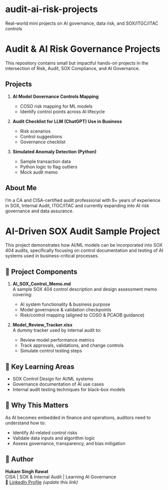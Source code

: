 # audit-ai-risk-projects
Real-world mini projects on AI governance, data risk, and SOX/ITGC/ITAC controls
# Audit & AI Risk Governance Projects

This repository contains small but impactful hands-on projects in the intersection of Risk, Audit, SOX Compliance, and AI Governance.

## Projects

1. **AI Model Governance Controls Mapping**  
   - COSO risk mapping for ML models  
   - Identify control points across AI lifecycle

2. **Audit Checklist for LLM (ChatGPT) Use in Business**  
   - Risk scenarios  
   - Control suggestions  
   - Governance checklist

3. **Simulated Anomaly Detection (Python)**  
   - Sample transaction data  
   - Python logic to flag outliers  
   - Mock audit memo

## About Me

I’m a CA and CISA-certified audit professional with 9+ years of experience in SOX, Internal Audit, ITGC/ITAC and currently expanding into AI risk governance and data assurance.
# AI-Driven SOX Audit Sample Project

This project demonstrates how AI/ML models can be incorporated into SOX 404 audits, specifically focusing on control documentation and testing of AI systems used in business-critical processes.

## 🧾 Project Components

1. **AI_SOX_Control_Memo.md**  
   A sample SOX 404 control description and design assessment memo covering:
   - AI system functionality & business purpose
   - Model governance & validation checkpoints
   - Risk/control mapping (aligned to COSO & PCAOB guidance)

2. **Model_Review_Tracker.xlsx**  
   A dummy tracker used by internal audit to:
   - Review model performance metrics
   - Track approvals, validations, and change controls
   - Simulate control testing steps

## 🧠 Key Learning Areas
- SOX Control Design for AI/ML systems
- Governance documentation of AI use cases
- Internal audit testing techniques for black-box models

## 📌 Why This Matters
As AI becomes embedded in finance and operations, auditors need to understand how to:
- Identify AI-related control risks
- Validate data inputs and algorithm logic
- Assess governance, transparency, and bias mitigation

## 🔗 Author
**Hukam Singh Rawat**  
CISA | SOX & Internal Audit | Learning AI Governance  
🔗 [LinkedIn Profile](https://www.linkedin.com/in/hukam-rawat-433982171/) *(update this link)*  
